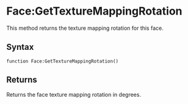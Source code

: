 # Face:GetTextureMappingRotation

This method returns the texture mapping rotation for this face.

## Syntax 

`function Face:GetTextureMappingRotation()`

## Returns

Returns the face texture mapping rotation in degrees.